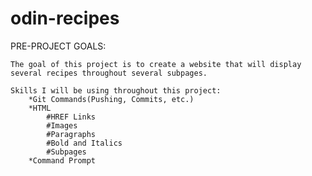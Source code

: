 # odin-recipes

PRE-PROJECT GOALS:

    The goal of this project is to create a website that will display several recipes throughout several subpages.
   
    Skills I will be using throughout this project:
        *Git Commands(Pushing, Commits, etc.)
        *HTML
            #HREF Links
            #Images
            #Paragraphs
            #Bold and Italics
            #Subpages
        *Command Prompt